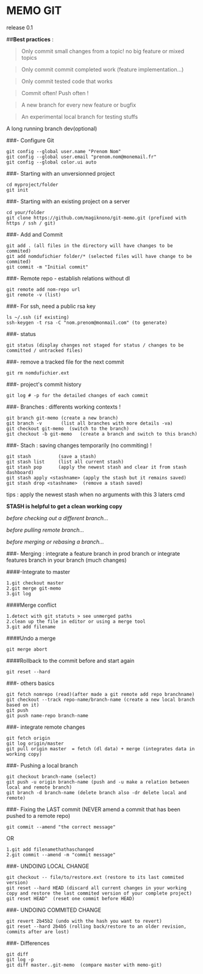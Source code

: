 # MEMO GIT
release 0.1

##**Best practices** :

> Only commit small changes from a topic! no big feature or mixed topics 

> Only commit commit completed work  (feature implementation...) 

> Only commit tested code that works 

> Commit often! Push often ! 

> A new branch for every new feature or bugfix 

>An experimental local branch for testing stuffs 

A long running branch dev(optional)

###- Configure Git
```
git config --global user.name "Prenom Nom"
git config --global user.email "prenom.nom@monemail.fr"
git config --global color.ui auto
```

###- Starting with an unversionned project
```
cd myproject/folder
git init
```
###- Starting with an existing project on a server
```
cd your/folder
git clone https://github.com/magiknono/git-memo.git (prefixed with https / ssh / git)
```
###- Add and Commit
```
git add . (all files in the directory will have changes to be commited)
git add nomdufichier folder/* (selected files will have change to be commited)
git commit -m "Initial commit"
```
###- Remote repo - establish relations without dl
```
git remote add nom-repo url
git remote -v (list)
```
###- For ssh, need a public rsa key
```
ls ~/.ssh (if existing)
ssh-keygen -t rsa -C "nom.prenom@monmail.com" (to generate)
```
###- status
```
git status (display changes not staged for status / changes to be committed / untracked files)
```
###- remove a tracked file for the next commit
```
git rm nomdufichier.ext
```
###- project's commit history
```
git log # -p for the detailed changes of each commit
```
###- Branches : differents working contexts !
```
git branch git-memo (create a new branch)
git branch -v       (list all branches with more details -va)
git checkout git-memo  (switch to the branch)
git checkout -b git-memo   (create a branch and switch to this branch)
```
###- Stach : saving changes temporarily (no commiting) !
```
git stash          (save a stash)
git stash list     (list all current stash)
git stash pop      (apply the newest stash and clear it from stash dashboard)
git stash apply <stashname> (apply the stash but it remains saved)
git stash drop <stashname>  (remove a stash saved)
```
tips : apply the newest stash when no arguments with this 3 laters cmd

**STASH is helpful to get a clean working copy**

 *before checking out a different branch...*

 *before pulling remote branch...*

 *before merging or rebasing a branch...*


###- Merging : integrate a feature branch in prod branch or integrate features branch in your branch (much changes)


####-Integrate to master
```
1.git checkout master
2.git merge git-memo
3.git log
```
####Merge conflict
```
1.detect with git statuts > see unmerged paths
2.clean up the file in editor or using a merge tool
3.git add filename
```
####Undo a merge
```
git merge abort
```
####Rollback to the commit before and start again
```
git reset --hard
```
###- others basics
```
git fetch nomrepo (read)(after made a git remote add repo branchname)
git checkout --track repo-name/branch-name (create a new local branch based on it)
git push
git push name-repo branch-name
```
###- integrate remote changes
```
git fetch origin
git log origin/master
git pull origin master  = fetch (dl data) + merge (integrates data in working copy)
```
###- Pushing a local branch
```
git checkout branch-name (select)
git push -u origin branch-name (push and -u make a relation between local and remote branch)
git branch -d branch-name (delete branch also -dr delete local and remote)
```
###- Fixing the LAST commit (NEVER amend a commit that has been pushed to a remote repo)
```
git commit --amend "the correct message"
```
OR
```
1.git add filenamethathaschanged
2.git commit --amend -m "commit message"
```
###- UNDOING LOCAL CHANGE
```
git checkout -- file/to/restore.ext (restore to its last commited version)
git reset --hard HEAD (discard all current changes in your working copy and restore the last commited version of your complete project)
git reset HEAD^  (reset one commit before HEAD)
```
###- UNDOING COMMITED CHANGE
```
git revert 2b45b2 (undo with the hash you want to revert)
git reset --hard 2b4b5 (rolling back/restore to an older revision, commits after are lost)
```
###- Differences
```
git diff
git log -p
git diff master..git-memo  (compare master with memo-git)
```
